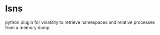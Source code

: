 # lsns
python plugin for volatility to retrieve namespaces and relative processes from a memory dump
